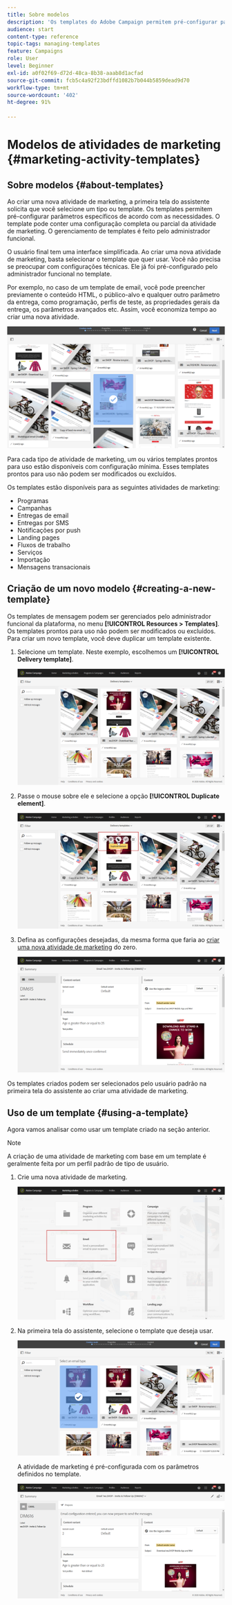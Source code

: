 ```yaml
---
title: Sobre modelos
description: 'Os templates do Adobe Campaign permitem pré-configurar parâmetros dependendo das necessidades: eles podem conter uma configuração completa ou parcial da atividade de marketing para simplificar o uso do Adobe Campaign para usuários finais não técnicos.'
audience: start
content-type: reference
topic-tags: managing-templates
feature: Campaigns
role: User
level: Beginner
exl-id: a0f02f69-d72d-48ca-8b38-aaab8d1acfad
source-git-commit: fcb5c4a92f23bdffd1082b7b044b5859dead9d70
workflow-type: tm+mt
source-wordcount: '402'
ht-degree: 91%

---
```


# Modelos de atividades de marketing {#marketing-activity-templates}

## Sobre modelos {#about-templates}

Ao criar uma nova atividade de marketing, a primeira tela do assistente solicita que você selecione um tipo ou template. Os templates permitem pré-configurar parâmetros específicos de acordo com as necessidades. O template pode conter uma configuração completa ou parcial da atividade de marketing. O gerenciamento de templates é feito pelo administrador funcional.

O usuário final tem uma interface simplificada. Ao criar uma nova atividade de marketing, basta selecionar o template que quer usar. Você não precisa se preocupar com configurações técnicas. Ele já foi pré-configurado pelo administrador funcional no template.

Por exemplo, no caso de um template de email, você pode preencher previamente o conteúdo HTML, o público-alvo e qualquer outro parâmetro da entrega, como programação, perfis de teste, as propriedades gerais da entrega, os parâmetros avançados etc. Assim, você economiza tempo ao criar uma nova atividade.

![](assets/template_1.png)

Para cada tipo de atividade de marketing, um ou vários templates prontos para uso estão disponíveis com configuração mínima. Esses templates prontos para uso não podem ser modificados ou excluídos.

Os templates estão disponíveis para as seguintes atividades de marketing:

* Programas
* Campanhas
* Entregas de email
* Entregas por SMS
* Notificações por push
* Landing pages
* Fluxos de trabalho
* Serviços
* Importação
* Mensagens transacionais

## Criação de um novo modelo {#creating-a-new-template}

Os templates de mensagem podem ser gerenciados pelo administrador funcional da plataforma, no menu **[!UICONTROL Resources > Templates]**. Os templates prontos para uso não podem ser modificados ou excluídos. Para criar um novo template, você deve duplicar um template existente.

1. Selecione um template. Neste exemplo, escolhemos um **[!UICONTROL Delivery template]**.

   ![](assets/template_2.png)

1. Passe o mouse sobre ele e selecione a opção **[!UICONTROL Duplicate element]**.

   ![](assets/template_3.png)

1. Defina as configurações desejadas, da mesma forma que faria ao [criar uma nova atividade de marketing](../../start/using/marketing-activities.md#creating-a-marketing-activity) do zero.

   ![](assets/template_4.png)

Os templates criados podem ser selecionados pelo usuário padrão na primeira tela do assistente ao criar uma atividade de marketing.

## Uso de um template {#using-a-template}

Agora vamos analisar como usar um template criado na seção anterior.

>[!NOTE]
>
>A criação de uma atividade de marketing com base em um template é geralmente feita por um perfil padrão de tipo de usuário.

1. Crie uma nova atividade de marketing.

   ![](assets/template_5.png)

1. Na primeira tela do assistente, selecione o template que deseja usar.

   ![](assets/template_6.png)

   A atividade de marketing é pré-configurada com os parâmetros definidos no template.

   ![](assets/template_7.png)
